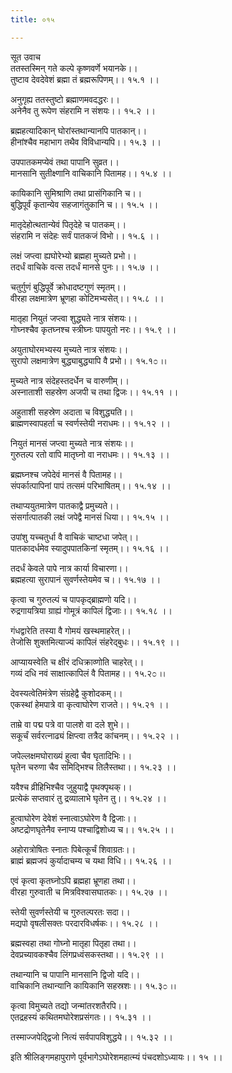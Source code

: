 ```yaml
---
title: ०१५

---
```

सूत उवाच  
ततस्तस्मिन् गते कल्पे कृष्णवर्णे भयानके।।  
तुष्टाव देवदेवेशं ब्रह्मा तं ब्रह्मरूपिणम्।। १५.१ ।।  
  
अनुगृह्य ततस्तुष्टो ब्रह्माणमवदद्धरः।।  
अनेनैव तु रूपेण संहरामि न संशयः।। १५.२ ।।  
  
ब्रह्महत्यादिकान् घोरांस्तथान्यानपि पातकान्।।  
हीनांश्चैव महाभाग तथैव विविधान्यपि।। १५.३ ।।  
  
उपपातकमप्येवं तथा पापानि सुव्रत।।  
मानसानि सुतीक्ष्णानि वाचिकानि पितामह।। १५.४ ।।  
  
कायिकानि सुमिश्राणि तथा प्रासंगिकानि च।।  
बुद्धिपूर्वं कृतान्येव सहजागंतुकानि च।। १५.५ ।।  
  
मातृदेहोत्थतान्येवं पितृदेहे च पातकम्।।  
संहरामि न संदेहः सर्वं पातकजं विभो।। १५.६ ।।  
  
लक्षं जप्त्वा ह्यघोरेभ्यो ब्रह्महा मुच्यते प्रभो।।  
तदर्धं वाचिके वत्स तदर्धं मानसे पुनः।। १५.७ ।।  
  
चतुर्गुणं बुद्धिपूर्वे क्रोधादष्टगुणं स्मृतम्।।  
वीरहा लक्षमात्रेण भ्रूणहा कोटिमभ्यसेत्।। १५.८ ।।  
  
मातृहा नियुतं जप्त्वा शुद्ध्यते नात्र संशयः।।  
गोघ्नश्चैव कृतघ्नश्च स्त्रीघ्नः पापयुतो नरः।। १५.९ ।।  
  
अयुताघोरमभ्यस्य मुच्यते नात्र संशयः।।  
सुरापो लक्षमात्रेण बुद्ध्याबुद्ध्यापि वै प्रभो।। १५.१೦ ।।  
  
मुच्यते नात्र संदेहस्तदर्धेन च वारुणीम्।।  
अस्नाताशी सहस्रेण अजपी च तथा द्विजः।। १५.११ ।।  
  
अहुताशी सहस्रेण अदाता च विशुद्ध्यति।।  
ब्राह्मणस्वापहर्ता च स्वर्णस्तेयी नराधमः।। १५.१२ ।।  
  
नियुतं मानसं जप्त्वा मुच्यते नात्र संशयः।।  
गुरुतल्प रतो वापि मातृघ्नो वा नराधमः।। १५.१३ ।।  
  
ब्रह्मघ्नश्च जपेदेवं मानसं वै पितामह।।  
संपर्कात्पापिनां पापं तत्समं परिभाषितम्।। १५.१४ ।।  
  
तथाप्ययुतमात्रेण पातकाद्वै प्रमुच्यते।।  
संसर्गात्पातकी लक्षं जपेद्वै मानसं धिया।। १५.१५ ।।  
  
उपांशु यच्चतुर्धा वै वाचिकं चाष्टधा जपेत्।।  
पातकादर्धमेव स्यादुपपातकिनां स्मृतम्।। १५.१६ ।।  
  
तदर्धं केवले पापे नात्र कार्या विचारणा।।  
ब्रह्महत्या सुरापानं सुवर्णस्तेयमेव च।। १५.१७ ।।  
  
कृत्वा च गुरुतल्पं च पापकृद्ब्राह्मणो यदि।।  
रुद्रगायत्रिया ग्राह्यं गोमूत्रं कापिलं द्विजाः।। १५.१८ ।।  
  
गंधद्वारेति तस्या वै गोमयं खस्थमाहरेत्।।  
तेजोसि शुक्तमित्याज्यं कापिलं संहरेद्बुधः।। १५.१९ ।।  
  
आप्यायस्वेति च क्षीरं दधिक्राव्णोति चाहरेत्।।  
गव्यं दधि नवं साक्षात्कापिलं वै पितामह।। १५.२೦ ।।  
  
देवस्यत्वेतिमंत्रेण संग्रहेद्वै कुशोदकम्।।  
एकस्थां हेमपात्रे वा कृत्वाघोरेण राजते।। १५.२१ ।।  
  
ताम्रे वा पद्म पत्रे वा पालशे वा दले शुभे।।  
सकूर्चं सर्वरत्नाढ्यं क्षिप्त्वा तत्रैद कांचनम्।। १५.२२ ।।  
  
जपेल्लक्षमघोराख्यं हुत्वा चैव घृतादिभिः।।  
घृतेन चरुणा चैव समिद्भिश्च तिलैस्तथा।। १५.२३ ।।  
  
यवैश्च व्रीहिभिश्चैव जुहुयाद्वै पृथक्पृथक्।।  
प्रत्येकं सप्तवारं तु द्रव्यालाभे घृतेन तु।। १५.२४ ।।  
  
हुत्वाघोरेण देवेशं स्नात्वाऽघोरेण वै द्विजाः।।  
अष्टद्रोणघृतेनैव स्नाप्य पश्चाद्विशोध्य च।। १५.२५ ।।  
  
अहोरात्रोषितः स्नातः पिबेत्कूर्चं शिवाग्रतः।।  
ब्राह्मं ब्रह्मजपं कुर्यादाचम्य च यथा विधि।। १५.२६ ।।  
  
एवं कृत्वा कृतघ्नोऽपि ब्रह्महा भ्रूणहा तथा।।  
वीरहा गुरुवाती च मित्रविश्वासघातकः।। १५.२७ ।।  
  
स्तेयी सुवर्णस्तेयी च गुरुतल्परतः सदा।।  
मद्यपो वृषलीसक्तः परदारविधर्षकः।। १५.२८ ।।  
  
ब्रह्मस्वहा तथा गोघ्नो मातृहा पितृहा तथा।।  
देवप्रच्यावकश्चैव लिंगप्रध्वंसकस्तथा।। १५.२९ ।।  
  
तथान्यानि च पापानि मानसानि द्विजो यदि।।  
वाचिकानि तथान्यानि कायिकानि सहस्रशः।। १५.३೦ ।।  
  
कृत्वा विमुच्यते तद्यो जन्मांतरशतैरपि।।  
एतद्रहस्यं कथितमघोरेशप्रसंगतः।। १५.३१ ।।  
  
तस्माज्जपेद्द्विजो नित्यं सर्वपापविशुद्धये।। १५.३२ ।।  
  
इति श्रीलिङ्गमहापुराणे पूर्वभागेऽघोरेशमहात्म्यं पंचदशोऽध्यायः।। १५ ।।